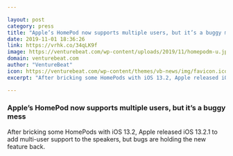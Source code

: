 ```yaml
---

layout: post
category: press
title: "Apple’s HomePod now supports multiple users, but it’s a buggy mess"
date: 2019-11-01 18:36:26
link: https://vrhk.co/34qLK9f
image: https://venturebeat.com/wp-content/uploads/2019/11/homepodm-u.jpg?w=1200&strip=all
domain: venturebeat.com
author: "VentureBeat"
icon: https://venturebeat.com/wp-content/themes/vb-news/img/favicon.ico
excerpt: "After bricking some HomePods with iOS 13.2, Apple released iOS 13.2.1 to add multi-user support to the speakers, but bugs are holding the new feature back."

---
```


### Apple’s HomePod now supports multiple users, but it’s a buggy mess

After bricking some HomePods with iOS 13.2, Apple released iOS 13.2.1 to add multi-user support to the speakers, but bugs are holding the new feature back.